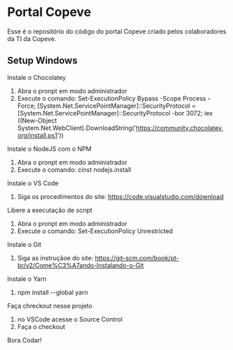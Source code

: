 # Portal Copeve

Esse é o repositório do código do portal Copeve criado pelos colaboradores da TI da Copeve.

## Setup Windows

Instale o Chocolatey

1) Abra o pronpt em modo administrador
2) Execute o comando: Set-ExecutionPolicy Bypass -Scope Process -Force; [System.Net.ServicePointManager]::SecurityProtocol = [System.Net.ServicePointManager]::SecurityProtocol -bor 3072; iex ((New-Object System.Net.WebClient).DownloadString('https://community.chocolatey.org/install.ps1'))

Instale o NodeJS com o NPM

1) Abra o pronpt em modo administrador
2) Execute o comando: cinst nodejs.install

Instale o VS Code

1) Siga os procedimentos do site: https://code.visualstudio.com/download

Libere a executação de script

1) Abra o pronpt em modo administrador
2) Execute o comando: Set-ExecutionPolicy Unrestricted

Instale o Git

 1) Siga as instruçãoe do site: https://git-scm.com/book/pt-br/v2/Come%C3%A7ando-Instalando-o-Git

Instale o Yarn

1) npm install --global yarn

Faça chreckout nesse projeto

 1) no VSCode acesse o Source Control
 2) Faça o checkout

Bora Codar!
